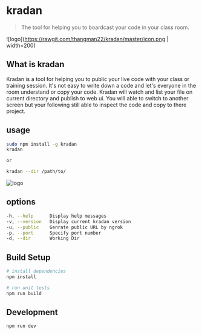 # kradan

> The tool for helping you to boardcast your code in your class room.

![logo](https://rawgit.com/thangman22/kradan/master/icon.png | width=200)

## What is kradan

Kradan is a tool for helping you to public your live code with your class or training session. It's not easy to write down a code and let's everyone in the room understand or copy your code. Kradan will watch and list your file on current directory and publish to web ui. You will able to switch to another screen but your following still able to inspect the code and copy to there project.

## usage

``` bash
sudo npm install -g kradan
kradan

or

kradan --dir /path/to/

```
![logo](https://rawgit.com/devilmustcry/kradan/master/usage-tutorial.gif)

## options

``` bash
-h, --help      Display help messages
-v, --version   Display current kradan version
-u, --public    Genrate public URL by ngrok
-p, --port      Specify port number
-d, --dir       Working Dir
```

## Build Setup

``` bash
# install dependencies
npm install

# run unit tests
npm run build
```

## Development

``` bash
npm run dev
```
